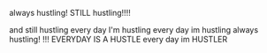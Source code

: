 always hustling! 
STILL hustling!!!!

and still hustling
every day I'm hustling
every day im hustling
always hustling! !!!
EVERYDAY IS A HUSTLE
every day im HUSTLER 

